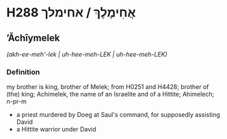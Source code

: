 # H288 אֲחִימֶלֶךְ / אחימלך

## ʼĂchîymelek

_(akh-ee-meh'-lek | uh-hee-meh-LEK | uh-hee-meh-LEK)_

### Definition

my brother is king, brother of Melek; from H0251 and H4428; brother of (the) king; Achimelek, the name of an Israelite and of a Hittite; Ahimelech; n-pr-m

- a priest murdered by Doeg at Saul's command, for supposedly assisting David
- a Hittite warrior under David
